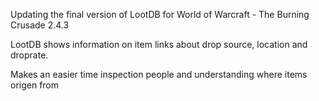 Updating the final version of LootDB for World of Warcraft - The Burning Crusade 2.4.3

LootDB shows information on item links about drop source, location and droprate.

Makes an easier time inspection people and understanding where items origen from